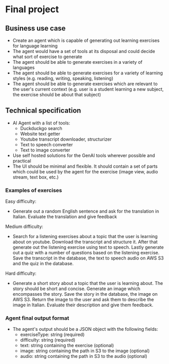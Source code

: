# Final project

## Business use case

- Create an agent which is capable of generating out learning exercises for language learning
- The agent would have a set of tools at its disposal and could decide what sort of exercise to generate
- The agent should be able to generate exercises in a variety of languages
- The agent should be able to generate exercises for a variety of learning styles (e.g. reading, writing, speaking, listening)
- The agent should be able to generate exercises which are relevant to the user's current context (e.g. user is a student learning a new subject, the exercise should be about that subject)

## Technical specification

- AI Agent with a list of tools: 
  - Duckduckgo search
  - Website text getter
  - Youtube transcript downloader, structurizer
  - Text to speech converter
  - Text to image converter
- Use self hosted solutions for the GenAI tools wherever possible and practical
- The UI should be minimal and flexible. It should contain a set of parts which could be used by the agent for the exercise (image view, audio stream, text box, etc.) 

### Examples of exercises

Easy difficulty:
- Generate out a random English sentence and ask for the translation in Italian. Evaluate the translation and give feedback

Medium difficulty:
- Search for a listening exercises about a topic that the user is learning about on youtube. Download the transcript and structure it. After that generate out the listening exercise using text to speech. Lastly generate out a quiz with a number of questions based on the listening exercise. Save the transcript in the database, the text to speech audio on AWS S3 and the quiz in the database.

Hard difficulty:
- Generate a short story about a topic that the user is learning about. The story should be short and concise. Generate an image which encompasses the story. Save the story in the database, the image on AWS S3. Return the image to the user and ask them to describe the image in Italian. Evaluate their description and give them feedback.

### Agent final output format

- The agent's output should be a JSON object with the following fields: 
  - exerciseType: string (required)
  - difficulty: string (required)
  - text: string containing the exercise (optional)
  - image: string containing the path in S3 to the image (optional)
  - audio: string containing the path in S3 to the audio (optional)
